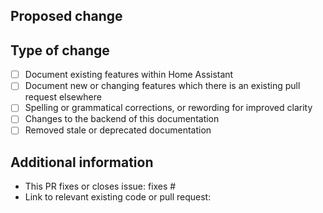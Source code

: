 <!--
  You are amazing! Thanks for contributing to our project!
  Please, DO NOT DELETE ANY TEXT from this template! (unless instructed).
-->

## Proposed change
<!-- 
  Describe the big picture of your changes here to communicate to the
  maintainers why we should accept this pull request.
-->


## Type of change
<!--
  What type of change does your pull request introduce to Home Assistant Developer Documentation? Put an `x` in the appropriate box
  NOTE: Please, check only 1! box! 
  If your PR requires multiple boxes to be checked, you'll most likely need to
  split it into multiple PRs. This makes things easier and faster to code review.
-->

- [ ] Document existing features within Home Assistant
- [ ] Document new or changing features which there is an existing pull request elsewhere
- [ ] Spelling or grammatical corrections, or rewording for improved clarity
- [ ] Changes to the backend of this documentation
- [ ] Removed stale or deprecated documentation

## Additional information
<!--
  Details are important, and help maintainers processing your PR.
  Please be sure to fill out additional details, if applicable.
  
  For documentation relating to existing code, please link to the relevant file on the appropriate master or dev branch (such as https://github.com/home-assistant/core/blob/7c784b69638f3e2b3c91294b31a62e1058ba9709/homeassistant/components/random/sensor.py#L48-L57)

  For documentation relating to new or changing code, please link to the corresponding pull request (such as home-assistant/core#2). This lets us easily check the status of your proposal.
-->

- This PR fixes or closes issue: fixes #
- Link to relevant existing code or pull request: 
